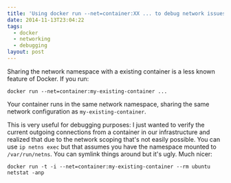 ```yaml
---
title: 'Using docker run --net=container:XX ... to debug network issues'
date: 2014-11-13T23:04:22
tags:
  - docker
  - networking
  - debugging
layout: post
---
```

Sharing the network namespace with a existing container is a less known feature of Docker. If you run:

	docker run --net=container:my-existing-container ...

Your container runs in the same network namespace, sharing the same network configuration as `my-existing-container`.

This is very useful for debugging purposes: I just wanted to verify the current outgoing connections from a container in our infrastructure and realized that due to the network scoping that's not easily possible. You can use `ip netns exec` but that assumes you have the namespace mounted to `/var/run/netns`. You can symlink things around but it's ugly. Much nicer:

	docker run -t -i --net=container:my-existing-container --rm ubuntu netstat -anp

